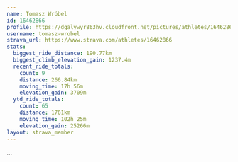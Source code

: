 ```yaml
---
name: Tomasz Wróbel
id: 16462866
profile: https://dgalywyr863hv.cloudfront.net/pictures/athletes/16462866/10169785/1/large.jpg
username: tomasz-wrobel
strava_url: https://www.strava.com/athletes/16462866
stats:
  biggest_ride_distance: 190.77km
  biggest_climb_elevation_gain: 1237.4m
  recent_ride_totals:
    count: 9
    distance: 266.84km
    moving_time: 17h 56m
    elevation_gain: 3709m
  ytd_ride_totals:
    count: 65
    distance: 1761km
    moving_time: 102h 25m
    elevation_gain: 25266m
layout: strava_member
--- 
```

...
